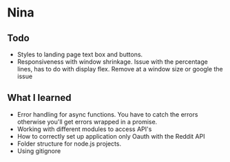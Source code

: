 # Nina


## Todo 
<!-- * Add submit button for text box -->
<!-- * Send text through the inputs and see if you get right output. use send. STILL NEED
TEXTAREA INPUT -->
<!-- * Get tweet data -->
<!-- * Get reddit data -->
<!-- * Make IBM API work -->
<!-- * Make reddit data work with IBM's API with the separate files. Probably will have to 'require' ibm code. -->
<!-- * put reddit/twitter routes/functions in separate files. test it. MOVE FILES TO HELPERS FOLDER -->
<!-- * For self text make sure the amount of words is 600. This will need to be done in client side code. ADD WORD COUNT. ADD LITTLE MESSAGE UNDER TEXTAREA SAYING 600 IS THE MINIMUM NEED BY THE API TO BE ACCURATE. -->
<!-- * Print out the names of the big5 traits. -->
<!-- * then worry about add the little traits. Maybe use an array with "one", "two"... -->
<!-- * Add functionality to dropdowns in results -->
<!-- * Add percentage bars and order by percentages -->
<!-- * Play with the limits for tweets and comments and check watson results in command line -->
<!-- * For the profile page create an object in the routes and then send that object to results.ejs -->
<!-- * Look at watson sample page and Test the analysis page with reddit results first. -->
<!-- * Find ibm node package, use it. -->
<!-- * add error handling for: user not found, etc. Maybe just print out the error message. Need twitter(invalid username) and watson(no comments) -->
* Styles to landing page text box and buttons.
* Responsiveness with window shrinkage. Issue with the percentage lines, has to do with display flex. Remove at a window size or google the issue
<!-- * rename routes -->
<!-- * add a footer linking to the source code/github -->

## What I learned
* Error handling for async functions. You have to catch the errors otherwise you'll get errors wrapped in a promise.
* Working with different modules to access API's
* How to correctly set up application only Oauth with the Reddit API
* Folder structure for node.js projects.
* Using gitignore